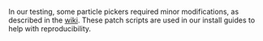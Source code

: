 In our testing, some particle pickers required minor modifications, as described in the [wiki](../../wiki/Picker-Modifications). These patch scripts are used in our install guides to help with reproducibility. 
